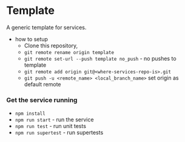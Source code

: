 # Template

A generic template for services.

- how to setup
  - Clone this repository,
  - `git remote rename origin template`
  - `git remote set-url --push template no_push` - no pushes to template
  - `git remote add origin git@<where-services-repo-is>.git`
  - `git push -u <remote_name> <local_branch_name>` set origin as default remote

### Get the service running

- `npm install`
- `npm run start` - run the service
- `npm run test` - run unit tests
- `npm run supertest` - run supertests

